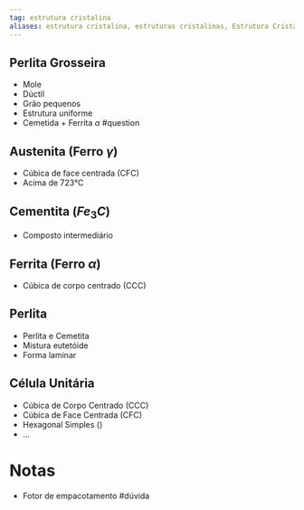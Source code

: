 ```yaml
---
tag: estrutura cristalina
aliases: estrutura cristalina, estruturas cristalinas, Estrutura Cristalina, Estrutura cristalina
---
```


## Perlita Grosseira
- Mole
- Dúctil
- Grão pequenos
- Estrutura uniforme
- Cemetida + Ferrita $\alpha$ #question 

## Austenita (Ferro $\gamma$)
- Cúbica de face centrada (CFC)
- Acima de 723°C

## Cementita ($Fe_3C$)
 - Composto intermediário
 
## Ferrita (Ferro $\alpha$)
- Cúbica de corpo centrado (CCC)

## Perlita
- Perlita e Cemetita
- Mistura eutetóide
- Forma laminar

## Célula Unitária
- Cúbica de Corpo Centrado (CCC)
- Cúbica de Face Centrada (CFC)
- Hexagonal Simples ()
- ...

# Notas
 - Fotor de empacotamento #dúvida